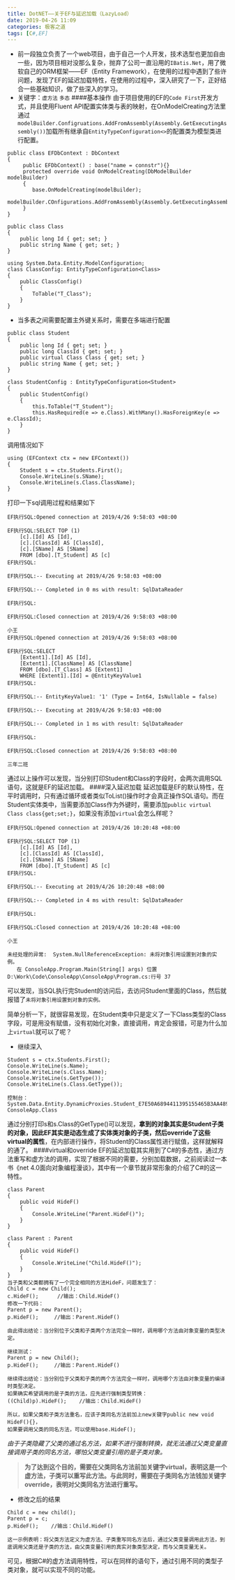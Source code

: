 ```yaml
---
title: DotNET——关于EF与延迟加载（LazyLoad）
date: 2019-04-26 11:09
categories: 极客之道
tags: [C#,EF]
---
```


- 前一段独立负责了一个web项目，由于自己一个人开发，技术选型也更加自由一些，因为项目相对没那么复杂，抛弃了公司一直沿用的```IBatis.Net```，用了微软自己的ORM框架——EF（Entity Framework），在使用的过程中遇到了些许问题，发现了EF的延迟加载特性，在使用的过程中，深入研究了一下，正好结合一些基础知识，做了些深入的学习。
- 关键字：```虚方法``` ```多态```
####基本操作
由于项目使用的EF的```Code First```开发方式，并且使用Fluent API配置实体类与表的映射，在OnModelCreating方法里通过```modelBuilder.Configruations.AddFromAssembly(Assembly.GetExecutingAssembly())```加载所有继承自```EntityTypeConfiguration<>```的配置类为模型类进行配置。
```
public class EFDbContext : DbContext
{
     public EFDbContext() : base("name = connstr"){}
     protected override void OnModelCreating(DbModelBuilder modelBuilder)
     {
        base.OnModelCreating(modelBuilder);
        modelBuilder.COnfigurations.AddFromAssembly(Assembly.GetExecutingAssembly());    
     }
}
```
```
public class Class
{
    public long Id { get; set; }
    public string Name { get; set; }
}
```
```
using System.Data.Entity.ModelConfiguration;
class ClassConfig: EntityTypeConfiguration<Class>
{
    public ClassConfig()
    {
        ToTable("T_Class");
    }
}
```
- 当多表之间需要配置主外键关系时，需要在多端进行配置
```
public class Student
{
    public long Id { get; set; }
    public long ClassId { get; set; }
    public virtual Class Class { get; set; }
    public string Name { get; set; }
}
```
```
class StudentConfig : EntityTypeConfiguration<Student>
{
    public StudentConfig()
    {
        this.ToTable("T_Student");
        this.HasRequired(e => e.Class).WithMany().HasForeignKey(e => e.ClassId);
    }
}
```
调用情况如下
```
using (EFContext ctx = new EFContext())
{
    Student s = ctx.Students.First();
    Console.WriteLine(s.SName);
    Console.WriteLine(s.Class.ClassName);
}
```
打印一下sql调用过程和结果如下
```
EF执行SQL:Opened connection at 2019/4/26 9:58:03 +08:00

EF执行SQL:SELECT TOP (1)
    [c].[Id] AS [Id],
    [c].[ClassId] AS [ClassId],
    [c].[SName] AS [SName]
    FROM [dbo].[T_Student] AS [c]
EF执行SQL:

EF执行SQL:-- Executing at 2019/4/26 9:58:03 +08:00

EF执行SQL:-- Completed in 0 ms with result: SqlDataReader

EF执行SQL:

EF执行SQL:Closed connection at 2019/4/26 9:58:03 +08:00

小王
EF执行SQL:Opened connection at 2019/4/26 9:58:03 +08:00

EF执行SQL:SELECT
    [Extent1].[Id] AS [Id],
    [Extent1].[ClassName] AS [ClassName]
    FROM [dbo].[T_Class] AS [Extent1]
    WHERE [Extent1].[Id] = @EntityKeyValue1
EF执行SQL:

EF执行SQL:-- EntityKeyValue1: '1' (Type = Int64, IsNullable = false)

EF执行SQL:-- Executing at 2019/4/26 9:58:03 +08:00

EF执行SQL:-- Completed in 1 ms with result: SqlDataReader

EF执行SQL:

EF执行SQL:Closed connection at 2019/4/26 9:58:03 +08:00

三年二班
```
通过以上操作可以发现，当分别打印Student和Class的字段时，会两次调用SQL语句，这就是EF的延迟加载。
####深入延迟加载
延迟加载是EF的默认特性，在平时调用时，只有通过循环或者类似ToList()操作时才会真正操作SQL语句。而在Student实体类中，当需要添加Class作为外键时，需要添加```public virtual Class class{get;set;}```，如果没有添加```virtual```会怎么样呢？
```
EF执行SQL:Opened connection at 2019/4/26 10:20:48 +08:00

EF执行SQL:SELECT TOP (1)
    [c].[Id] AS [Id],
    [c].[ClassId] AS [ClassId],
    [c].[SName] AS [SName]
    FROM [dbo].[T_Student] AS [c]
EF执行SQL:

EF执行SQL:-- Executing at 2019/4/26 10:20:48 +08:00

EF执行SQL:-- Completed in 4 ms with result: SqlDataReader

EF执行SQL:

EF执行SQL:Closed connection at 2019/4/26 10:20:48 +08:00

小王

未经处理的异常:  System.NullReferenceException: 未将对象引用设置到对象的实例。
   在 ConsoleApp.Program.Main(String[] args) 位置 D:\Work\Code\ConsoleApp\ConsoleApp\Program.cs:行号 37
```
可以发现，当SQL执行完Student的访问后，去访问Student里面的Class，然后就报错了```未将对象引用设置到对象的实例。```

简单分析一下，就很容易发现，在Student类中只是定义了一下Class类型的Class字段，可是用没有赋值，没有初始化对象，直接调用，肯定会报错，可是为什么加上```virtual```就可以了呢？
- 继续深入
```
Student s = ctx.Students.First();
Console.WriteLine(s.Name);
Console.WriteLine(s.Class.Name);
Console.WriteLine(s.GetType());
Console.WriteLine(s.Class.GetType());

控制台：
System.Data.Entity.DynamicProxies.Student_E7E50A6894411395155465B3AA4894D4DAE31B725BE1AD63AA27469E722AB9D3
ConsoleApp.Class
```
通过分别打印s和s.Class的GetType()可以发现，**拿到的对象其实是Student子类的对象，因此EF其实是动态生成了实体类对象的子类，然后override了这些virtual的属性**，在内部进行操作，将Student的Class属性进行赋值，这样就解释的通了。
####virtual和override
EF的延迟加载其实用到了C#的多态性，通过方法重写和虚方法的调用，实现了根据不同的需要，分别加载数据，之前阅读过一本书《net 4.0面向对象编程漫谈》，其中有一个章节就非常形象的介绍了C#的这一特性。
```
class Parent
{
    public void HideF()
    {
        Console.WriteLine("Parent.HideF()");
    }
}

class Parent : Parent
{
    public void HideF()
    {
        Console.WriteLine("Child.HideF()");
    }
}
当子类和父类都拥有了一个完全相同的方法HideF，问题发生了：
Child c = new Child();
c.HideF();      //输出：Child.HideF()
修改一下代码：
Parent p = new Parent();
p.HideF();     //输出：Parent.HideF()

由此得出结论：当分别位于父类和子类两个方法完全一样时，调用哪个方法由对象变量的类型决定。

继续测试：
Parent p = new Child();
p.HideF();     //输出：Parent.HideF()

继续得出结论：当分别位于父类和子类的两个方法完全一样时，调用哪个方法由对象变量的编译时类型决定。
如果确实希望调用的是子类的方法，应先进行强制类型转换：
((Child)p).HideF();    //输出：Child.HideF()

所以，如果父类和子类方法重名，应该子类同名方法前加上new关键字public new void HideF(){}，
如果要调用父类的同名方法，可以使用base.HideF();
```
*由于子类隐藏了父类的通过名方法，如果不进行强制转换，就无法通过父类变量直接调用子类的同名方法，哪怕父类变量引用的是子类对象。*

> **为了达到这个目的，需要在父类同名方法前加关键字virtual，表明这是一个虚方法，子类可以重写此方法。与此同时，需要在子类同名方法钱加关键字override，表明对父类同名方法进行重写。**
- 修改之后的结果
```
Child c = new child();
Parent p = c;
p.HideF();    //输出：Child.HideF()

这一示例表明：将父类方法定义为虚方法、子类重写同名方法后，通过父类变量调用此方法，到底调用父类还是子类的方法，由父类变量引用的真实对象类型决定，而与父类变量无关。
```
可见，根据C#的虚方法调用特性，可以在同样的语句下，通过引用不同的类型子类对象，就可以实现不同的功能。


